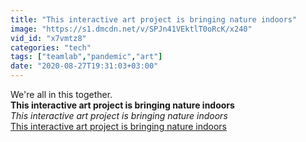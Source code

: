 ```yaml
---
title: "This interactive art project is bringing nature indoors"
image: "https://s1.dmcdn.net/v/SPJn41VEktlT0oRcK/x240"
vid_id: "x7vmtz8"
categories: "tech"
tags: ["teamlab","pandemic","art"]
date: "2020-08-27T19:31:03+03:00"
---
```

We're all in this together.<br><b>This interactive art project is bringing nature indoors</b><br> <i>This interactive art project is bringing nature indoors</i><br> <u>This interactive art project is bringing nature indoors</u>
